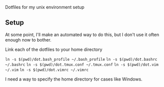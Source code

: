 Dotfiles for my unix environment setup

## Setup

At some point, I'll make an automated way to do this, but I don't use it
often enough now to bother.

Link each of the dotfiles to your home directory

`ln -s $(pwd)/dot.bash_profile ~/.bash_profile`
`ln -s $(pwd)/dot.bashrc ~/.bashrc`
`ln -s $(pwd)/dot.tmux.conf ~/.tmux.conf`
`ln -s $(pwd)/dot.vim ~/.vim`
`ln -s $(pwd)/dot.vimrc ~/.vimrc`

I need a way to specify the home directory for cases like Windows. 


